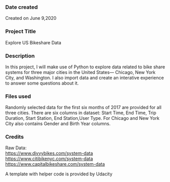 ### Date created
Created on June 9,2020

### Project Title
Explore US Bikeshare Data

### Description
In this project, I will make use of Python to explore data related to bike share systems for three major cities in the United States— Chicago, New York City, and Washington. I also import data and create an interative experience to answer some questions about it.

### Files used
Randomly selected data for the first six months of 2017 are provided for all three cities.
There are six columns in dataset: Start Time, End Time, Trip Duration, Start Station, End Station,User Type. For Chicago and New York City also contains Gender and Birth Year columns.
### Credits
Raw Data:   
https://www.divvybikes.com/system-data
https://www.citibikenyc.com/system-data
https://www.capitalbikeshare.com/system-data

A template with helper code is provided by Udacity







